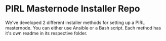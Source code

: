 # PIRL Masternode Installer Repo
We've developed 2 different installer methods for setting up a PIRL masternode.  You can either use Ansible or a Bash
script.  Each method has it's own readme in its respective folder.
